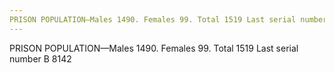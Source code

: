 ```yaml
---
PRISON POPULATION—Males 1490. Females 99. Total 1519 Last serial number B 8142
---
```


PRISON POPULATION—Males 1490. Females 99. Total 1519 Last serial number B 8142